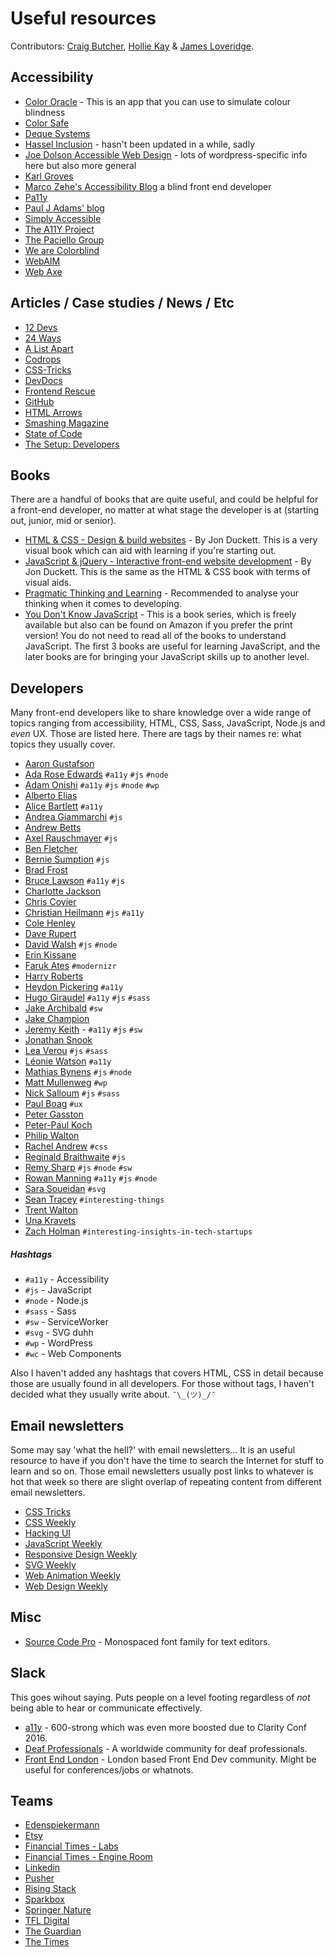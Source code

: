 # Useful resources

Contributors: [Craig Butcher](https://legobot.uk), [Hollie Kay](http://www.hollsk.co.uk) & [James Loveridge](http://j-m.es).

## Accessibility

- [Color Oracle](http://www.colororacle.org/) - This is an app that you can use to simulate colour blindness
- [Color Safe](http://colorsafe.co/)
- [Deque Systems](http://www.deque.com)
- [Hassel Inclusion](http://www.hassellinclusion.com) - hasn't been updated in a while, sadly
- [Joe Dolson Accessible Web Design](https://www.joedolson.com) - lots of wordpress-specific info here but also more general
- [Karl Groves](http://www.karlgroves.com)
- [Marco Zehe's Accessibility Blog](https://www.marcozehe.de) a blind front end developer
- [Pa11y](https://www.pa11y.org)
- [Paul J Adams' blog](http://pauljadam.com/blog)
- [Simply Accessible](http://simplyaccessible.com)
- [The A11Y Project](http://www.a11yproject.com)
- [The Paciello Group](https://www.paciellogroup.com)
- [We are Colorblind](http://wearecolorblind.com/)
- [WebAIM](http://www.webaim.org)
- [Web Axe](http://www.webaxe.org) 

## Articles / Case studies / News / Etc

- [12 Devs](http://www.12devs.co.uk)
- [24 Ways](http://www.24ways.org)
- [A List Apart](http://www.alistapart.com)
- [Codrops](http://www.tympanus.net/codrops)
- [CSS-Tricks](http://www.css-tricks)
- [DevDocs](http://www.devdocs.io)
- [Frontend Rescue](http://uptodate.frontendrescue.org)
- [GitHub](http://www.github.com/blog)
- [HTML Arrows](http://htmlarrows.com/)
- [Smashing Magazine](http://www.smashingmagazine.com)
- [State of Code](http://www.stateofcode.com)
- [The Setup: Developers](http://www.usesthis.com/categories/developer)

## Books
There are a handful of books that are quite useful, and could be helpful for a front-end developer, no matter at what stage the developer is at (starting out, junior, mid or senior).

- [HTML & CSS - Design & build websites](http://www.htmlandcssbook.com/) - By Jon Duckett. This is a very visual book which can aid with learning if you're starting out.
- [JavaScript & jQuery - Interactive front-end website development](http://www.javascriptbook.com/) - By Jon Duckett. This is the same as the HTML & CSS book with terms of visual aids.
- [Pragmatic Thinking and Learning](http://pragprog.com/book/ahptl/pragmatic-thinking-and-learning) - Recommended to analyse your thinking when it comes to developing.
- [You Don't Know JavaScript](http://github.com/getify/You-Dont-Know-JS) - This is a book series, which is freely available but also can be found on Amazon if you prefer the print version! You do not need to read all of the books to understand JavaScript. The first 3 books are useful for learning JavaScript, and the later books are for bringing your JavaScript skills up to another level.

## Developers
Many front-end developers like to share knowledge over a wide range of topics ranging from accessibility, HTML, CSS, Sass, JavaScript, Node.js and _even_ UX. Those are listed here. There are tags by their names re: what topics they usually cover.

- [Aaron Gustafson](https://www.aaron-gustafson.com)
- [Ada Rose Edwards](https://www.ada.is) `#a11y` `#js` `#node`
- [Adam Onishi](http://www.adamonishi.com) `#a11y` `#js` `#node` `#wp`
- [Alberto Elias](http://www.aeliasnet.com)
- [Alice Bartlett](http://www.alicebartlett.co.uk) `#a11y`
- [Andrea Giammarchi](http://webreflection.blogspot.co.uk/) `#js`
- [Andrew Betts](https://www.trib.tv)
- [Axel Rauschmayer](http://www.2ality.com/) `#js`
- [Ben Fletcher](http://www.benfletcher.com)
- [Bernie Sumption](http://blog.berniesumption.com/) `#js`
- [Brad Frost](http://www.bradfrost.com)
- [Bruce Lawson](http://www.brucelawson.co.uk) `#a11y` `#js`
- [Charlotte Jackson](http://www.lottejackson.com/)
- [Chris Coyier](http://www.chriscoyier.net)
- [Christian Heilmann](https://www.christianheilmann.com) `#js` `#a11y`
- [Cole Henley](http://www.cole007.net)
- [Dave Rupert](http://www.daverupert.com)
- [David Walsh](http://www.davidwalsh.name) `#js` `#node`
- [Erin Kissane](http://www.incisive.nu)
- [Faruk Ates](http://www.farukat.es) `#modernizr`
- [Harry Roberts](http://www.csswizardry.com)
- [Heydon Pickering](http://www.heydonworks.com) `#a11y`
- [Hugo Giraudel](http://hugogiraudel.com) `#a11y` `#js` `#sass`
- [Jake Archibald](https://www.jakearchibald.com) `#sw`
- [Jake Champion](http://www.jakechampion.name)
- [Jeremy Keith](http://www.adactio.com/) - `#a11y` `#js` `#sw`
- [Jonathan Snook](http://www.snook.ca)
- [Lea Verou](http://lea.verou.me) `#js` `#sass`
- [Léonie Watson](http://tink.uk/) `#a11y`
- [Mathias Bynens](https://www.mathiasbynens.be) `#js` `#node`
- [Matt Mullenweg](http://ma.tt/) `#wp`
- [Nick Salloum](http://www.callmenick.com) `#js` `#sass`
- [Paul Boag](http://boagworld.com/) `#ux`
- [Peter Gasston](http://www.broken-links.com/)
- [Peter-Paul Koch](http://www.quirksmode.org/blog) 
- [Philip Walton](http://philipwalton.com)
- [Rachel Andrew](http://rachelandrew.co.uk) `#css`
- [Reginald Braithwaite](http://raganwald.com/) `#js`
- [Remy Sharp](http://remysharp.com) `#js` `#node` `#sw`
- [Rowan Manning](http://www.rowanmanning.com) `#a11y` `#js` `#node`
- [Sara Soueidan](http://sarasoueidan.com) `#svg`
- [Sean Tracey](http://sean.mtracey.org) `#interesting-things`
- [Trent Walton](http://www.trentwalton.com)
- [Una Kravets](http://www.una.im)
- [Zach Holman](http://www.zachholman.com) `#interesting-insights-in-tech-startups`

##### Hashtags
- `#a11y` - Accessibility
- `#js` - JavaScript
- `#node` - Node.js
- `#sass` - Sass
- `#sw` - ServiceWorker
- `#svg` - SVG duhh
- `#wp` - WordPress
- `#wc` - Web Components

Also I haven't added any hashtags that covers HTML, CSS in detail because those are usually found in all developers. For those without tags, I haven't decided what they usually write about.  `¯\_(ツ)_/¯`

## Email newsletters
Some may say 'what the hell?' with email newsletters... It is an useful resource to have if you don't have the time to search the Internet for stuff to learn and so on. Those email newsletters usually post links to whatever is hot that week so there are slight overlap of repeating content from different email newsletters.

- [CSS Tricks](http://www.css-tricks.com/the-new-newsletter)
- [CSS Weekly](http://www.css-weekly.com)
- [Hacking UI](http://www.hackingui.com)
- [JavaScript Weekly](http://www.javascriptweekly.com)
- [Responsive Design Weekly](http://www.responsivedesignweekly.com)
- [SVG Weekly](http://www.svgweekly.com)
- [Web Animation Weekly](http://www.rachelnabors.us1.list-manage.com/subscribe?u=0a8f219cf8284562f91a26ee9&id=d60f6683d2)
- [Web Design Weekly](http://www.web-design-weekly.com)

## Misc
- [Source Code Pro](https://github.com/adobe-fonts/source-code-pro/releases) - Monospaced font family for text editors.

## Slack
This goes wihout saying. Puts people on a level footing regardless of _not_ being able to hear or communicate effectively.

- [a11y](http://web-a11y.herokuapp.com) - 600-strong which was even more boosted due to Clarity Conf 2016.
- [Deaf Professionals](http://www.deafpros.com) - A worldwide community for deaf professionals.
- [Front End London](http://frontendlondon-slack.herokuapp.com) - London based Front End Dev community. Might be useful for conferences/jobs or whatnots.

## Teams
- [Edenspiekermann](http://dev.edenspiekermann.com)
- [Etsy](https://codeascraft.com)
- [Financial Times - Labs](https://labs.ft.com)
- [Financial Times - Engine Room](http://engineroom.ft.com/)
- [Linkedin](https://engineering.linkedin.com/blog)
- [Pusher](https://blog.pusher.com/)
- [Rising Stack](https://blog.risingstack.com/)
- [Sparkbox](http://seesparkbox.com/foundry)
- [Springer Nature](http://www.cruft.io)
- [TFL Digital](http://blog.tfl.gov.uk)
- [The Guardian](http://www.guardian.co.uk/info/developer-blog)
- [The Times](http://timesdigitaldevelopment.tumblr.com/)
